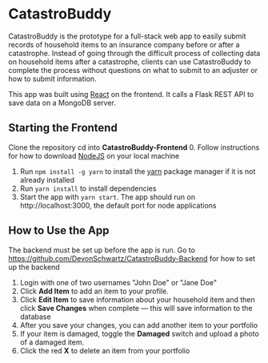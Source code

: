 # CatastroBuddy

CatastroBuddy is the prototype for a full-stack web app to easily submit records of household items to an insurance company before or after a catastrophe. Instead 
of going through the difficult process of collecting data on household items after a catastrophe, clients can use CatastroBuddy to complete the 
process without questions on what to submit to an adjuster or how to submit information. 

This app was built using [React](https://react.dev/) on the frontend. It calls a Flask REST API to save data on a MongoDB server.

## Starting the Frontend
Clone the repository cd into **CatastroBuddy-Frontend**
0. Follow instructions for how to download [NodeJS](https://nodejs.org/en/download/package-manager) on your local machine
1. Run `npm install -g yarn` to install the [yarn](https://yarnpkg.com/) package manager if it is not already installed
2. Run `yarn install` to install dependencies
3. Start the app with `yarn start`. The app should run on http://localhost:3000, the default port for node applications

## How to Use the App
The backend must be set up before the app is run. Go to https://github.com/DevonSchwartz/CatastroBuddy-Backend for how to set up the backend
1. Login with one of two usernames "John Doe" or "Jane Doe"
2. Click **Add Item** to add an item to your profile. 
3. Click **Edit Item** to save information about your household item and then click **Save Changes** when complete — this will save information to the database
4. After you save your changes, you can add another item to your portfolio
5. If your item is damaged, toggle the **Damaged** switch and upload a photo of a damaged item.
6. Click the red **X** to delete an item from your portfolio


